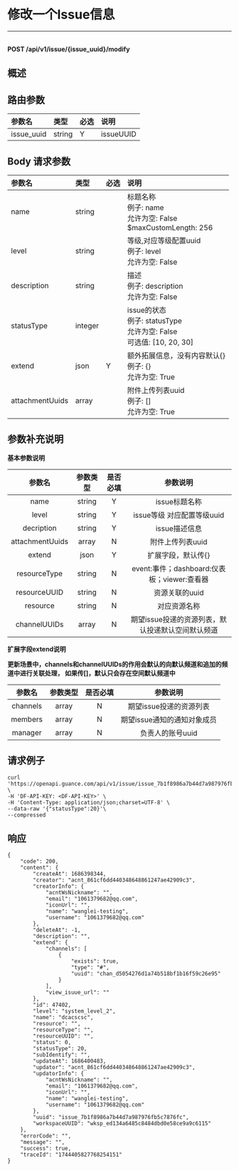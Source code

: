# 修改一个Issue信息

---

<br />**POST /api/v1/issue/\{issue_uuid\}/modify**

## 概述




## 路由参数

| 参数名        | 类型     | 必选   | 说明              |
|:-----------|:-------|:-----|:----------------|
| issue_uuid | string | Y | issueUUID<br> |


## Body 请求参数

| 参数名        | 类型     | 必选   | 说明              |
|:-----------|:-------|:-----|:----------------|
| name | string |  | 标题名称<br>例子: name <br>允许为空: False <br>$maxCustomLength: 256 <br> |
| level | string |  | 等级,对应等级配置uuid<br>例子: level <br>允许为空: False <br> |
| description | string |  | 描述<br>例子: description <br>允许为空: False <br> |
| statusType | integer |  | issue的状态<br>例子: statusType <br>允许为空: False <br>可选值: [10, 20, 30] <br> |
| extend | json | Y | 额外拓展信息，没有内容默认{}<br>例子: {} <br>允许为空: True <br> |
| attachmentUuids | array |  | 附件上传列表uuid<br>例子: [] <br>允许为空: True <br> |

## 参数补充说明


**基本参数说明**

|     参数名      | 参数类型 | 是否必填 |                  参数说明                   |
|:---------------:|:--------:|:--------:|:-------------------------------------------:|
|      name       |  string  |    Y     |                issue标题名称                |
|      level      | string  |    Y     |        issue等级 对应配置等级uuid        |
|   decription    |  string  |    Y     |                issue描述信息                |
| attachmentUuids |  array   |    N     |              附件上传列表uuid               |
|     extend      |   json   |    Y     |                  扩展字段，默认传{}                  |
|  resourceType   |  string  |    N     | event:事件；dashboard:仪表板；viewer:查看器 |
|  resourceUUID   |  string  |    N     |     资源关联的uuid     |
|    resource     |  string  |    N     |                对应资源名称                 |
|  channelUUIDs   |  array   |    N     |           期望issue投递的资源列表，默认投递默认空间默认频道  |


**扩展字段extend说明**

**更新场景中，channels和channelUUIDs的作用会默认的向默认频道和追加的频道中进行关联处理， 如果传[]，默认只会存在空间默认频道中**

|  参数名  | 参数类型 | 是否必填 |        参数说明         |
|:--------:|:--------:|:--------:|:-----------------------:|
| channels |  array   |    N     | 期望issue投递的资源列表 |
| members  |     array     |     N     |       期望issue通知的通知对象成员    |
| manager |  array   |    N     |              负责人的账号uuid               |




## 请求例子
```shell
curl 'https://openapi.guance.com/api/v1/issue/issue_7b1f8986a7b44d7a987976fb5c7876fc/modify' \
-H 'DF-API-KEY: <DF-API-KEY>' \
-H 'Content-Type: application/json;charset=UTF-8' \
--data-raw '{"statusType":20}'\
--compressed
```




## 响应
```shell
{
    "code": 200,
    "content": {
        "createAt": 1686398344,
        "creator": "acnt_861cf6dd440348648861247ae42909c3",
        "creatorInfo": {
            "acntWsNickname": "",
            "email": "1061379682@qq.com",
            "iconUrl": "",
            "name": "wanglei-testing",
            "username": "1061379682@qq.com"
        },
        "deleteAt": -1,
        "description": "",
        "extend": {
            "channels": [
                {
                    "exists": true,
                    "type": "#",
                    "uuid": "chan_d5054276d1a74b518bf1b16f59c26e95"
                }
            ],
            "view_isuue_url": ""
        },
        "id": 47402,
        "level": "system_level_2",
        "name": "dcacscsc",
        "resource": "",
        "resourceType": "",
        "resourceUUID": "",
        "status": 0,
        "statusType": 20,
        "subIdentify": "",
        "updateAt": 1686400483,
        "updator": "acnt_861cf6dd440348648861247ae42909c3",
        "updatorInfo": {
            "acntWsNickname": "",
            "email": "1061379682@qq.com",
            "iconUrl": "",
            "name": "wanglei-testing",
            "username": "1061379682@qq.com"
        },
        "uuid": "issue_7b1f8986a7b44d7a987976fb5c7876fc",
        "workspaceUUID": "wksp_ed134a6485c8484dbd0e58ce9a9c6115"
    },
    "errorCode": "",
    "message": "",
    "success": true,
    "traceId": "1744405827768254151"
} 
```




